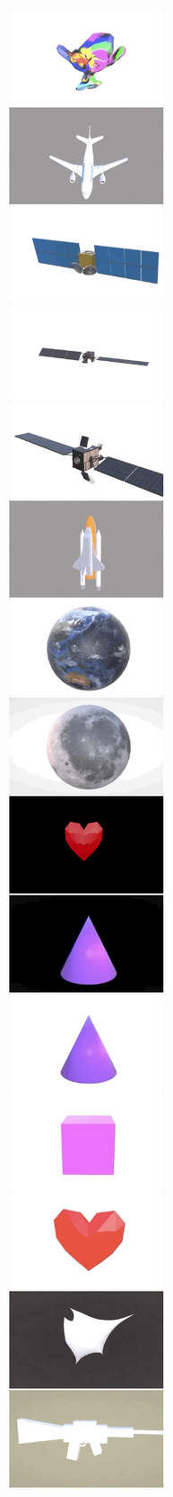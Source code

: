 <p align="center">
    <img src="src/gifs//monkey8.gif" alt="animated" width="275"/>
    <img src="src/gifs//AirbusA310-3.gif" alt="animated" width="275"/>
    <img src="src/gifs/GEO-2.gif" alt="animated" width="275"/>
    <img src="src/gifs/Turksat-6A.gif" alt="animated" width="275"/>
    <img src="src/gifs/Turksat-6A-2.gif" alt="animated" width="275"/>
    <img src="src/gifs/SpaceShuttel2.gif" alt="animated" width="275"/>
    <img src="src/gifs/earth.gif" alt="animated" width="275"/>
    <img src="src/gifs/moon.gif" alt="animated" width="275"/>
    <img src="src/gifs/heart.gif" alt="animated" height="173" width="275"/>
    <img src="src/gifs/cone.gif" alt="animated" height="173" width="275"/>
    <img src="src/gifs/conewhite.gif" alt="animated" height="173" width="275"/>
    <img src="src/gifs/cube.gif" alt="animated" height="173" width="275"/>
    <img src="src/gifs/hearthwhite.gif" alt="animated" height="173" width="275"/>
    <img src="src/gifs/dentrite.gif" alt="animated" height="173" width="275"/>
    <img src="src/gifs/funnygun.gif" alt="animated" height="173" width="275"/>


</p>
